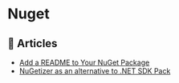 # Nuget

## 📕 Articles

- [Add a README to Your NuGet Package](https://devblogs.microsoft.com/nuget/add-a-readme-to-your-nuget-package/)
- [NuGetizer as an alternative to .NET SDK Pack](https://www.cazzulino.com/nugetizer.html)